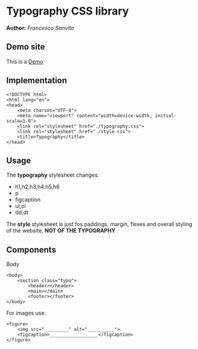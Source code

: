 # Typography CSS library
**Author:** *Francesco Sanvito*
## Demo site
This is a [Demo]()
## Implementation

```
<!DOCTYPE html>
<html lang="en">
<head>
    <meta charset="UTF-8">
    <meta name="viewport" content="width=device-width, initial-scale=1.0">
    <link rel="stylesheet" href="./typography.css">
    <link rel="stylesheet" href="./style.css">
    <title>Typography</title>
</head>
```

## Usage
The **typography** stylesheet changes:
- h1,h2,h3,h4.h5,h6
- p
- figcaption
- ul,ol
- dd,dt

The **style** stylesheet is just fos paddings, margin, flexes and overall styling of the website, **NOT OF THE TYPOGRAPHY**

## Components
Body
```
<body>
    <section class="typo">
        <header></header>
        <main></main>
        <footer></footer>
</body>
```
For images use:
```
<figure>
    <img src="_________" alt="__________">
    <figcaption>__________________</figcaption>
</figure>
```
